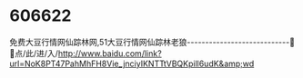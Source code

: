 # 606622
免费大豆行情网仙踪林网,51大豆行情网仙踪林老狼----------------------------🤧🤧点/此/进/入/http://www.baidu.com/link?url=NoK8PT47PahMhFH8Vie_jnciyIKNTTtVBQKpill6udK&amp;wd
